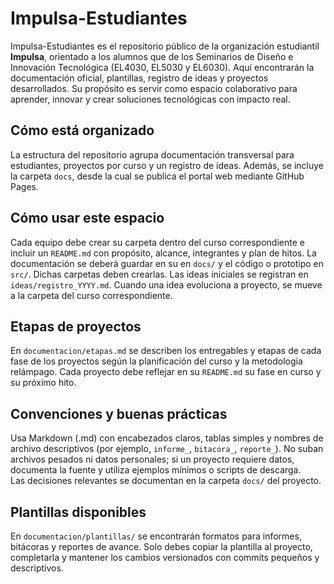 # Impulsa-Estudiantes

Impulsa-Estudiantes es el repositorio público de la organización estudiantil **Impulsa**, orientado a los alumnos que de los Seminarios de Diseño e Innovación Tecnológica (EL4030, EL5030 y EL6030). Aquí encontrarán la documentación oficial, plantillas, registro de ideas y proyectos desarrollados. Su propósito es servir como espacio colaborativo para aprender, innovar y crear soluciones tecnológicas con impacto real.

## Cómo está organizado

La estructura del repositorio agrupa documentación transversal para estudiantes, proyectos por curso y un registro de ideas. Además, se incluye la carpeta `docs`, desde la cual se publica el portal web mediante GitHub Pages.


## Cómo usar este espacio

Cada equipo debe crear su carpeta dentro del curso correspondiente e incluir un `README.md` con propósito, alcance, integrantes y plan de hitos. La documentación se deberá guardar en su en `docs/` y el código o prototipo en `src/`.  Dichas carpetas deben crearlas.
Las ideas iniciales se registran en `ideas/registro_YYYY.md`. Cuando una idea evoluciona a proyecto, se mueve a la carpeta del curso correspondiente.

## Etapas de proyectos
  
En `documentacion/etapas.md` se describen los entregables y etapas de cada fase de los proyectos según la planificación del curso y la metodología relámpago. Cada proyecto debe reflejar en su `README.md` su fase en curso y su próximo hito.

## Convenciones y buenas prácticas

Usa Markdown (.md) con encabezados claros, tablas simples y nombres de archivo descriptivos (por ejemplo, `informe_`, `bitacora_`, `reporte_`). No suban archivos pesados ni datos personales; si un proyecto requiere datos, documenta la fuente y utiliza ejemplos mínimos o scripts de descarga.  
Las decisiones relevantes se documentan en la carpeta `docs/` del proyecto.

## Plantillas disponibles

En `documentacion/plantillas/` se encontrarán formatos para informes, bitácoras y reportes de avance. Solo debes copiar la plantilla al proyecto, completarla y mantener los cambios versionados con commits pequeños y descriptivos.  
